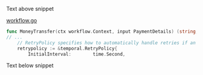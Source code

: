 Text above snippet

<!--SNIPSTART money-transfer-project-template-go-workflow {"selectedLines": ["1", "3-5"]}-->
[workflow.go](https://github.com/temporalio/money-transfer-project-template-go/blob/master/workflow.go)
```go
func MoneyTransfer(ctx workflow.Context, input PaymentDetails) (string, error) {
// ...
	// RetryPolicy specifies how to automatically handle retries if an Activity fails.
	retrypolicy := &temporal.RetryPolicy{
		InitialInterval:        time.Second,
```
<!--SNIPEND-->

Text below snippet
